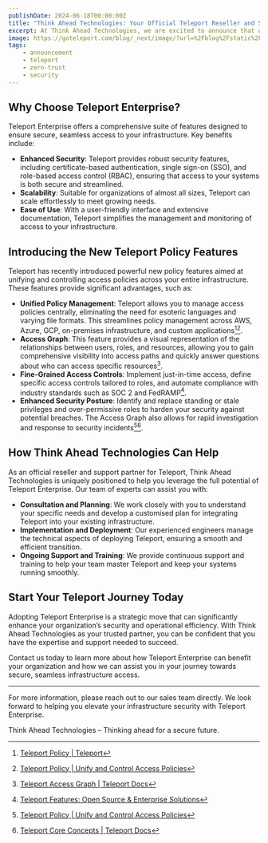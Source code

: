 ```yaml
---
publishDate: 2024-06-18T00:00:00Z
title: "Think Ahead Technologies: Your Official Teleport Reseller and Support Partner"
excerpt: At Think Ahead Technologies, we are excited to announce that we are now an official reseller for Teleport, the leading platform for secure access to applications and infrastructure. This partnership allows us to offer unparalleled support to our clients as they adopt Teleport Enterprise, enhancing their security and operational efficiency.
image: https://goteleport.com/blog/_next/image/?url=%2Fblog%2Fstatic%2Fog-image.png&w=1080&q=80
tags:
    - announcement
    - teleport
    - zero-trust
    - security
---
```


## Why Choose Teleport Enterprise?

Teleport Enterprise offers a comprehensive suite of features designed to ensure secure, seamless access to your infrastructure. Key benefits include:

-   **Enhanced Security**: Teleport provides robust security features, including certificate-based authentication, single sign-on (SSO), and role-based access control (RBAC), ensuring that access to your systems is both secure and streamlined.
-   **Scalability**: Suitable for organizations of almost all sizes, Teleport can scale effortlessly to meet growing needs.
-   **Ease of Use**: With a user-friendly interface and extensive documentation, Teleport simplifies the management and monitoring of access to your infrastructure.

## Introducing the New Teleport Policy Features

Teleport has recently introduced powerful new policy features aimed at unifying and controlling access policies across your entire infrastructure. These features provide significant advantages, such as:

-   **Unified Policy Management**: Teleport allows you to manage access policies centrally, eliminating the need for esoteric languages and varying file formats. This streamlines policy management across AWS, Azure, GCP, on-premises infrastructure, and custom applications[^1][^2].
-   **Access Graph**: This feature provides a visual representation of the relationships between users, roles, and resources, allowing you to gain comprehensive visibility into access paths and quickly answer questions about who can access specific resources[^3].
-   **Fine-Grained Access Controls**: Implement just-in-time access, define specific access controls tailored to roles, and automate compliance with industry standards such as SOC 2 and FedRAMP[^4].
-   **Enhanced Security Posture**: Identify and replace standing or stale privileges and over-permissive roles to harden your security against potential breaches. The Access Graph also allows for rapid investigation and response to security incidents[^2][^5].

## How Think Ahead Technologies Can Help

As an official reseller and support partner for Teleport, Think Ahead Technologies is uniquely positioned to help you leverage the full potential of Teleport Enterprise. Our team of experts can assist you with:

-   **Consultation and Planning**: We work closely with you to understand your specific needs and develop a customised plan for integrating Teleport into your existing infrastructure.
-   **Implementation and Deployment**: Our experienced engineers manage the technical aspects of deploying Teleport, ensuring a smooth and efficient transition.
-   **Ongoing Support and Training**: We provide continuous support and training to help your team master Teleport and keep your systems running smoothly.

## Start Your Teleport Journey Today

Adopting Teleport Enterprise is a strategic move that can significantly enhance your organization’s security and operational efficiency. With Think Ahead Technologies as your trusted partner, you can be confident that you have the expertise and support needed to succeed.

Contact us today to learn more about how Teleport Enterprise can benefit your organization and how we can assist you in your journey towards secure, seamless infrastructure access.

---

For more information, please reach out to our sales team directly. We look forward to helping you elevate your infrastructure security with Teleport Enterprise.

Think Ahead Technologies – Thinking ahead for a secure future.

[^1]: [Teleport Policy | Teleport](https://goteleport.com/platform/policy/)
[^2]: [Teleport Policy | Unify and Control Access Policies](https://goteleport.com/blog/teleport-community-license/)
[^3]: [Teleport Access Graph | Teleport Docs](https://goteleport.com/docs/access-graph/)
[^4]: [Teleport Features: Open Source & Enterprise Solutions](https://goteleport.com/features/)
[^5]: [Teleport Core Concepts | Teleport Docs](https://goteleport.com/docs/core-concepts/)

